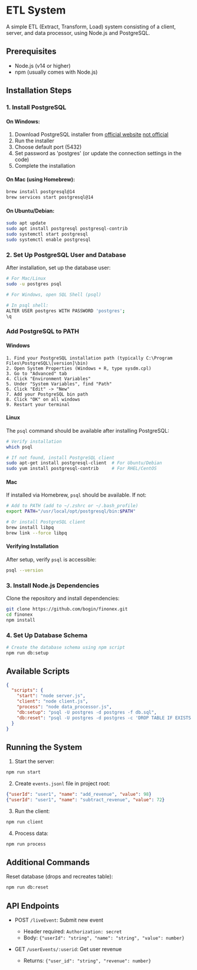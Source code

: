 # ETL System

A simple ETL (Extract, Transform, Load) system consisting of a client, server, and data processor, using Node.js and PostgreSQL.

## Prerequisites

- Node.js (v14 or higher)
- npm (usually comes with Node.js)

## Installation Steps

### 1. Install PostgreSQL

#### On Windows:
1. Download PostgreSQL installer from [official website](https://www.postgresql.org/download/windows/) [not official](https://www.enterprisedb.com/postgresql-tutorial-resources-training-2?uuid=d732dc13-c15a-484b-b783-307823940a11&campaignId=Product_Trial_PostgreSQL_16)
2. Run the installer
3. Choose default port (5432)
4. Set password as 'postgres' (or update the connection settings in the code)
5. Complete the installation

#### On Mac (using Homebrew):
```bash
brew install postgresql@14
brew services start postgresql@14
```

#### On Ubuntu/Debian:
```bash
sudo apt update
sudo apt install postgresql postgresql-contrib
sudo systemctl start postgresql
sudo systemctl enable postgresql
```

### 2. Set Up PostgreSQL User and Database
After installation, set up the database user:

```bash
# For Mac/Linux
sudo -u postgres psql

# For Windows, open SQL Shell (psql)

# In psql shell:
ALTER USER postgres WITH PASSWORD 'postgres';
\q
```

### Add PostgreSQL to PATH
#### Windows

   ```
   1. Find your PostgreSQL installation path (typically C:\Program Files\PostgreSQL\[version]\bin)
   2. Open System Properties (Windows + R, type sysdm.cpl)
   3. Go to "Advanced" tab
   4. Click "Environment Variables"
   5. Under "System Variables", find "Path"
   6. Click "Edit" -> "New"
   7. Add your PostgreSQL bin path
   8. Click "OK" on all windows
   9. Restart your terminal
   ```

#### Linux
The `psql` command should be available after installing PostgreSQL:
```bash
# Verify installation
which psql

# If not found, install PostgreSQL client
sudo apt-get install postgresql-client  # For Ubuntu/Debian
sudo yum install postgresql-contrib     # For RHEL/CentOS
```

#### Mac
If installed via Homebrew, `psql` should be available. If not:
```bash
# Add to PATH (add to ~/.zshrc or ~/.bash_profile)
export PATH="/usr/local/opt/postgresql/bin:$PATH"

# Or install PostgreSQL client
brew install libpq
brew link --force libpq
```

#### Verifying Installation
After setup, verify `psql` is accessible:
```bash
psql --version
```


### 3. Install Node.js Dependencies

Clone the repository and install dependencies:
```bash
git clone https://github.com/bogin/finonex.git
cd finonex
npm install
```


### 4. Set Up Database Schema

```bash
# Create the database schema using npm script
npm run db:setup
```

## Available Scripts

```json
{
  "scripts": {
    "start": "node server.js",
    "client": "node client.js",
    "process": "node data_processor.js",
    "db:setup": "psql -U postgres -d postgres -f db.sql",
    "db:reset": "psql -U postgres -d postgres -c 'DROP TABLE IF EXISTS users_revenue;' && npm run db:setup"
  }
}
```

## Running the System

1. Start the server:
```bash
npm run start
```

2. Create `events.jsonl` file in project root:
```json
{"userId": "user1", "name": "add_revenue", "value": 98}
{"userId": "user1", "name": "subtract_revenue", "value": 72}
```

3. Run the client:
```bash
npm run client
```

4. Process data:
```bash
npm run process
```

## Additional Commands

Reset database (drops and recreates table):
```bash
npm run db:reset
```


## API Endpoints

- POST `/liveEvent`: Submit new event
  - Header required: `Authorization: secret`
  - Body: `{"userId": "string", "name": "string", "value": number}`

- GET `/userEvents/:userid`: Get user revenue
  - Returns: `{"user_id": "string", "revenue": number}`